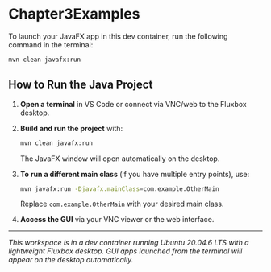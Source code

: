 # Chapter3Examples

To launch your JavaFX app in this dev container, run the following command in the terminal:

```bash
mvn clean javafx:run
```

## How to Run the Java Project

1. **Open a terminal** in VS Code or connect via VNC/web to the Fluxbox desktop.
2. **Build and run the project** with:
   ```bash
   mvn clean javafx:run
   ```
   The JavaFX window will open automatically on the desktop.

3. **To run a different main class** (if you have multiple entry points), use:
   ```bash
   mvn javafx:run -Djavafx.mainClass=com.example.OtherMain
   ```
   Replace `com.example.OtherMain` with your desired main class.

4. **Access the GUI** via your VNC viewer or the web interface.

---
*This workspace is in a dev container running Ubuntu 20.04.6 LTS with a lightweight Fluxbox desktop. GUI apps launched from the terminal will appear on the desktop automatically.*